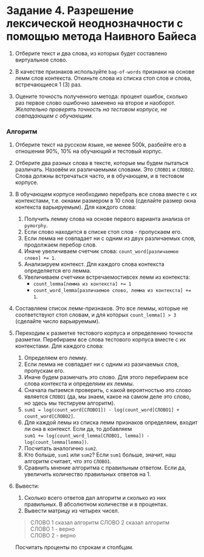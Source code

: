 Задание 4. Разрешение лексической неоднозначности с помощью метода Наивного Байеса
==================================================================================

1. Отберите текст и два слова, из которых будет составлено виртуальное слово.

2. В качестве признаков используйте `bag-of-words` признаки на основе лемм слов контекста. Откиньте слова из списка стоп слов и слова, встречающиеся 1 (3) раз.

3. Оцените точность полученного метода: процент ошибок, сколько раз первое слово ошибочно заменено на второе и наоборот.  
_Желательно проверять точность на тестовом корпусе, не совпадающем с обучающим._

### Алгоритм ###

1. Отберите текст на русском языке, не менее 500k, разбейте его в отношении 90%, 10% на обучающий и тестовый корпус.
2. Отберите два разных слова в тексте, которые мы будем пытаться различать. Назовём их различаемыми словами. Это `СЛОВО1` и `СЛОВО2`. Слова должны встречаться часто, и в обучающем, и в тестовом корпусе.
3. В обучающем корпусе необходимо перебрать все слова вместе с их контекстами, т.е. окнами размером в 10 слов (сделайте размер окна контекста варьируемым). Для каждого слова:
    1. Получить лемму слова на основе первого варианта анализа от `pymorphy`.
    2. Если слово находится в списке стоп слов - пропускаем его.
    3. Если лемма не совпадает ни с одним из двух различаемых слов, продолжаем перебор слов.
    4. Иначе увеличиваем счетчик слова: `count_word[различаемое слово] += 1`.
    5. Aнализируем контекст. Для каждого слова контекста определяется его лемма.
    6. Увеличиваем счетчики встречаемостивсех лемм из контекста:
        * `count_lemma[лемма из контекста] += 1`
        * `count_word_lemma[различаемое слово, лемма из контекста] += 1`.
4. Составляем список лемм-признаков. Это все леммы, которые не соответствуют стоп словам, и для которых `count_lemma[] > 3` (сделайте число варьируемым).
5. Переходим к разметке тестового корпуса и определению точности разметки. Перебираем все слова тестового корпуса вместе с их контекстами. Для каждого слова:
    1. Определяем его лемму.
    2. Если лемма не совпадает ни с одним из разичаемых слов, пропускам его.
    3. Иначе будем размечать это слово. Для этого перебираем все слова контекста и определяим их леммы.
    4. Сначала пытаемся проверить, с какой вероятностью это слово является `СЛОВО1` (да, мы знаем, какое на самом деле это слово, но здесь мы тестируем алгоритм).
    5. `sum1 = log(count_word[СЛОВО1]) - log(count_word[СЛОВО1] + count_word[СЛОВО2]`.
    6. Для каждой лемы из списка лемм признаков определяем, входит ли она в контекст. Если да, то добавляем  
    `sum1 += log(count_word_lemma[СЛОВО1, lemma]) - log(count_lemma[lemma])`.
    7. Посчитать аналогично `sum2`.
    8. Кто больше, `sum1` или `sum2`? Если `sum1` больше, значит, наш алгоритм считает, что это `СЛОВО1`.
    9. Сравнить мнение алгоритма с правильным ответом. Если да, увеличить количество правильных ответов на 1.
6. Вывести:
    1. Сколько всего ответов дал алгоритм и сколько из них правильных. В абсолютном количестве и в процентах.
    2. Вывести матрицу из четырех чисел.
    > СЛОВО 1 сказал алгоритм   СЛОВО 2 сказал алгоритм  
    > СЛОВО 1 - верно  
    > СЛОВО 2 - верно

    Посчитать проценты по строкам и столбцам.
